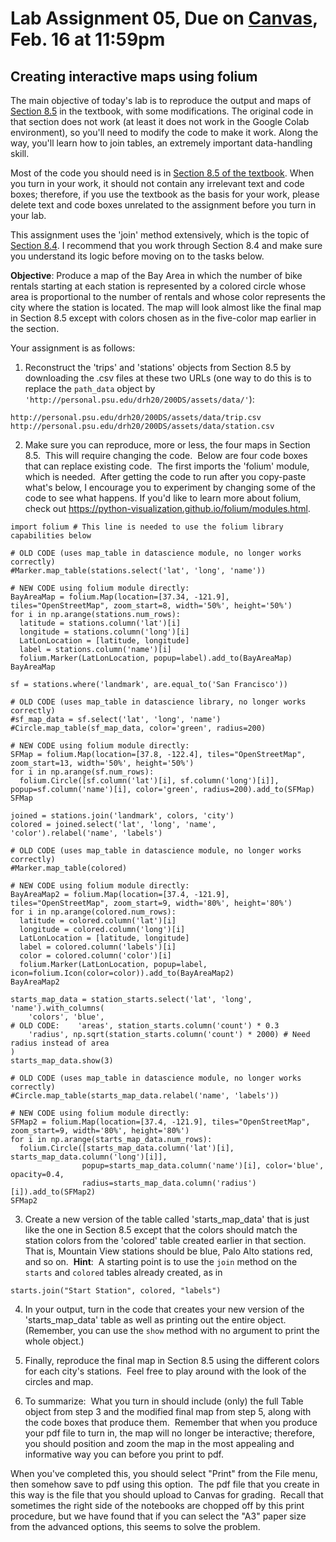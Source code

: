 # Lab Assignment 05, Due on [Canvas](https://psu.instructure.com/courses/2174978), Feb. 16 at 11:59pm
## Creating interactive maps using folium

The main objective of today's lab is to reproduce the output and maps of [Section 8.5](https://inferentialthinking.com/chapters/08/5/Bike_Sharing_in_the_Bay_Area.html) in the textbook, with some modifications.  The original code in that section does not work (at least it does not work in the Google Colab environment), so you'll need to modify the code to make it work.  Along the way, you'll learn how to join tables, an extremely important data-handling skill.

Most of the code you should need is in [Section 8.5 of the textbook](https://inferentialthinking.com/chapters/08/5/Bike_Sharing_in_the_Bay_Area.html).  When you turn in your work, it should not contain any irrelevant text and code boxes; therefore, if you use the textbook as the basis for your work, please delete text and code boxes unrelated to the assignment before you turn in your lab.

This assignment uses the 'join' method extensively, which is the topic of [Section 8.4](https://inferentialthinking.com/chapters/08/4/Joining_Tables_by_Columns.html).  I recommend that you work through Section 8.4 and make sure you understand its logic before moving on to the tasks below.

**Objective**:  Produce a map of the Bay Area in which the number of bike rentals starting at each station is represented by a colored circle whose area is proportional to the number of rentals and whose color represents the city where the station is located.  The map will look almost like the final map in Section 8.5 except with colors chosen as in the five-color map earlier in the section.

Your assignment is as follows:

1. Reconstruct the 'trips' and 'stations' objects from Section 8.5 by downloading the .csv files at these two URLs (one way to do this is to replace the `path_data` object by `'http://personal.psu.edu/drh20/200DS/assets/data/'`): 
```
http://personal.psu.edu/drh20/200DS/assets/data/trip.csv
http://personal.psu.edu/drh20/200DS/assets/data/station.csv
```
2. Make sure you can reproduce, more or less, the four maps in Section 8.5.  This will require changing the code.  Below are four code boxes that can replace existing code.  The first imports the 'folium' module, which is needed.  After getting the code to run after you copy-paste what's below, I encourage you to experiment by changing some of the code to see what happens.  If you'd like to learn more about folium, check out https://python-visualization.github.io/folium/modules.html.
```
import folium # This line is needed to use the folium library capabilities below

# OLD CODE (uses map_table in datascience module, no longer works correctly)
#Marker.map_table(stations.select('lat', 'long', 'name'))

# NEW CODE using folium module directly:
BayAreaMap = folium.Map(location=[37.34, -121.9], tiles="OpenStreetMap", zoom_start=8, width='50%', height='50%')
for i in np.arange(stations.num_rows):
  latitude = stations.column('lat')[i]
  longitude = stations.column('long')[i]
  LatLonLocation = [latitude, longitude]
  label = stations.column('name')[i]
  folium.Marker(LatLonLocation, popup=label).add_to(BayAreaMap)
BayAreaMap
```
```
sf = stations.where('landmark', are.equal_to('San Francisco'))

# OLD CODE (uses map_table in datascience library, no longer works correctly)
#sf_map_data = sf.select('lat', 'long', 'name')
#Circle.map_table(sf_map_data, color='green', radius=200)

# NEW CODE using folium module directly:
SFMap = folium.Map(location=[37.8, -122.4], tiles="OpenStreetMap", zoom_start=13, width='50%', height='50%')
for i in np.arange(sf.num_rows):
  folium.Circle([sf.column('lat')[i], sf.column('long')[i]], popup=sf.column('name')[i], color='green', radius=200).add_to(SFMap)
SFMap
```
```
joined = stations.join('landmark', colors, 'city')
colored = joined.select('lat', 'long', 'name', 'color').relabel('name', 'labels')

# OLD CODE (uses map_table in datascience module, no longer works correctly)
#Marker.map_table(colored)

# NEW CODE using folium module directly:
BayAreaMap2 = folium.Map(location=[37.4, -121.9], tiles="OpenStreetMap", zoom_start=9, width='80%', height='80%')
for i in np.arange(colored.num_rows):
  latitude = colored.column('lat')[i]
  longitude = colored.column('long')[i]
  LatLonLocation = [latitude, longitude]
  label = colored.column('labels')[i]
  color = colored.column('color')[i]
  folium.Marker(LatLonLocation, popup=label, icon=folium.Icon(color=color)).add_to(BayAreaMap2)
BayAreaMap2
```
```
starts_map_data = station_starts.select('lat', 'long', 'name').with_columns(
    'colors', 'blue',
# OLD CODE:    'areas', station_starts.column('count') * 0.3 
    'radius', np.sqrt(station_starts.column('count') * 2000) # Need radius instead of area
)
starts_map_data.show(3)

# OLD CODE (uses map_table in datascience module, no longer works correctly)
#Circle.map_table(starts_map_data.relabel('name', 'labels'))

# NEW CODE using folium module directly:
SFMap2 = folium.Map(location=[37.4, -121.9], tiles="OpenStreetMap", zoom_start=9, width='80%', height='80%')
for i in np.arange(starts_map_data.num_rows):
  folium.Circle([starts_map_data.column('lat')[i], starts_map_data.column('long')[i]], 
                popup=starts_map_data.column('name')[i], color='blue', opacity=0.4,
                radius=starts_map_data.column('radius')[i]).add_to(SFMap2)
SFMap2
```

3. Create a new version of the table called 'starts_map_data' that is just like the one in Section 8.5 except that the colors should match the station colors from the 'colored' table created earlier in that section.  That is, Mountain View stations should be blue, Palo Alto stations red, and so on. 
**Hint**:  A starting point is to use the `join` method on the `starts` and `colored` tables already created, as in
```
starts.join("Start Station", colored, "labels")
```

4. In your output, turn in the code that creates your new version of the 'starts_map_data' table as well as printing out the entire object.  (Remember, you can use the `show` method with no argument to print the whole object.)

5. Finally, reproduce the final map in Section 8.5 using the different colors for each city's stations.  Feel free to play around with the look of the circles and map.

6. To summarize:  What you turn in should include (only) the full Table object from step 3 and the modified final map from step 5, along with the code boxes that produce them.  Remember that when you produce your pdf file to turn in, the map will no longer be interactive; therefore, you should position and zoom the map in the most appealing and informative way you can before you print to pdf.

When you've completed this, you should select "Print" from the File menu, then somehow save to pdf using this option.  The pdf file that you create in this way is the file that you should upload to Canvas for grading.  Recall that sometimes the right side of the notebooks are chopped off by this print procedure, but we have found that if you can select the "A3" paper size from the advanced options, this seems to solve the problem.
